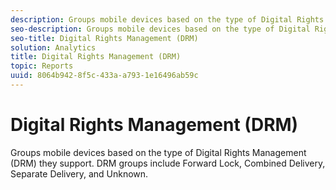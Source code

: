 ```yaml
---
description: Groups mobile devices based on the type of Digital Rights Management (DRM) they support. DRM groups include Forward Lock, Combined Delivery, Separate Delivery, and Unknown.
seo-description: Groups mobile devices based on the type of Digital Rights Management (DRM) they support. DRM groups include Forward Lock, Combined Delivery, Separate Delivery, and Unknown.
seo-title: Digital Rights Management (DRM)
solution: Analytics
title: Digital Rights Management (DRM)
topic: Reports
uuid: 8064b942-8f5c-433a-a793-1e16496ab59c
---
```


# Digital Rights Management (DRM)

Groups mobile devices based on the type of Digital Rights Management (DRM) they support. DRM groups include Forward Lock, Combined Delivery, Separate Delivery, and Unknown.


